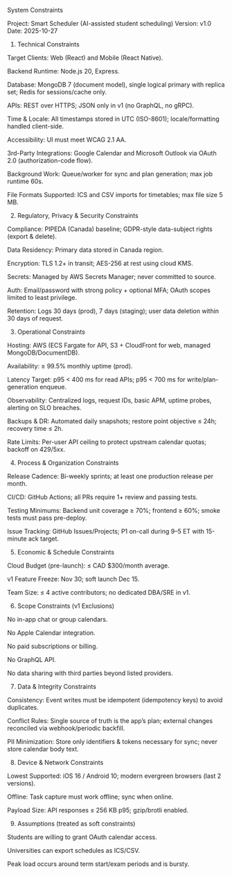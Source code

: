 System Constraints

Project: Smart Scheduler (AI-assisted student scheduling)
Version: v1.0
Date: 2025-10-27

1) Technical Constraints

Target Clients: Web (React) and Mobile (React Native).

Backend Runtime: Node.js 20, Express.

Database: MongoDB 7 (document model), single logical primary with replica set; Redis for sessions/cache only.

APIs: REST over HTTPS; JSON only in v1 (no GraphQL, no gRPC).

Time & Locale: All timestamps stored in UTC (ISO-8601); locale/formatting handled client-side.

Accessibility: UI must meet WCAG 2.1 AA.

3rd-Party Integrations: Google Calendar and Microsoft Outlook via OAuth 2.0 (authorization-code flow).

Background Work: Queue/worker for sync and plan generation; max job runtime 60s.

File Formats Supported: ICS and CSV imports for timetables; max file size 5 MB.

2) Regulatory, Privacy & Security Constraints

Compliance: PIPEDA (Canada) baseline; GDPR-style data-subject rights (export & delete).

Data Residency: Primary data stored in Canada region.

Encryption: TLS 1.2+ in transit; AES-256 at rest using cloud KMS.

Secrets: Managed by AWS Secrets Manager; never committed to source.

Auth: Email/password with strong policy + optional MFA; OAuth scopes limited to least privilege.

Retention: Logs 30 days (prod), 7 days (staging); user data deletion within 30 days of request.

3) Operational Constraints

Hosting: AWS (ECS Fargate for API, S3 + CloudFront for web, managed MongoDB/DocumentDB).

Availability: ≥ 99.5% monthly uptime (prod).

Latency Target: p95 < 400 ms for read APIs; p95 < 700 ms for write/plan-generation enqueue.

Observability: Centralized logs, request IDs, basic APM, uptime probes, alerting on SLO breaches.

Backups & DR: Automated daily snapshots; restore point objective ≤ 24h; recovery time ≤ 2h.

Rate Limits: Per-user API ceiling to protect upstream calendar quotas; backoff on 429/5xx.

4) Process & Organization Constraints

Release Cadence: Bi-weekly sprints; at least one production release per month.

CI/CD: GitHub Actions; all PRs require 1+ review and passing tests.

Testing Minimums: Backend unit coverage ≥ 70%; frontend ≥ 60%; smoke tests must pass pre-deploy.

Issue Tracking: GitHub Issues/Projects; P1 on-call during 9–5 ET with 15-minute ack target.

5) Economic & Schedule Constraints

Cloud Budget (pre-launch): ≤ CAD $300/month average.

v1 Feature Freeze: Nov 30; soft launch Dec 15.

Team Size: ≤ 4 active contributors; no dedicated DBA/SRE in v1.

6) Scope Constraints (v1 Exclusions)

No in-app chat or group calendars.

No Apple Calendar integration.

No paid subscriptions or billing.

No GraphQL API.

No data sharing with third parties beyond listed providers.

7) Data & Integrity Constraints

Consistency: Event writes must be idempotent (idempotency keys) to avoid duplicates.

Conflict Rules: Single source of truth is the app’s plan; external changes reconciled via webhook/periodic backfill.

PII Minimization: Store only identifiers & tokens necessary for sync; never store calendar body text.

8) Device & Network Constraints

Lowest Supported: iOS 16 / Android 10; modern evergreen browsers (last 2 versions).

Offline: Task capture must work offline; sync when online.

Payload Size: API responses ≤ 256 KB p95; gzip/brotli enabled.

9) Assumptions (treated as soft constraints)

Students are willing to grant OAuth calendar access.

Universities can export schedules as ICS/CSV.

Peak load occurs around term start/exam periods and is bursty.